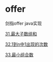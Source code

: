 # offer
剑指offer java实现

[31.最大子数组和](https://github.com/leiqjl/offer/blob/master/src/com/code/Problem31.java)

[32.1到n中1出现的次数](https://github.com/leiqjl/offer/blob/master/src/com/code/Problem32.java)

[33.最小组合数](https://github.com/leiqjl/offer/blob/master/src/com/code/Problem33.java)

